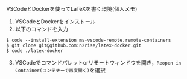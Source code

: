 VSCodeとDockerを使ってLaTeXを書く環境(個人メモ)
1. VSCodeとDockerをインストール
2. 以下のコマンドを入力
```shell
$ code --install-extension ms-vscode-remote.remote-containers
$ git clone git@github.com:n2rise/latex-docker.git
$ code ./latex-docker
```
3. VSCodeでコマンドパレットorリモートウィンドウを開き，`Reopen in Container(コンテナーで再度開く)`を選択
